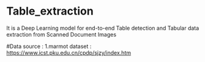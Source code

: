 # Table_extraction
It is a Deep Learning model for end-to-end Table detection and Tabular data extraction from Scanned Document Images

#Data source :
1.marmot dataset : https://www.icst.pku.edu.cn/cpdp/sjzy/index.htm


